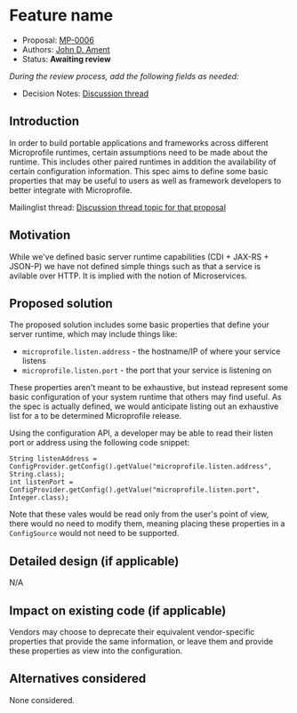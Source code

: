 # Feature name

* Proposal: [MP-0006](0006-standard-properties_pt_1.md)
* Authors: [John D. Ament](https://github.com/johnament)
* Status: **Awaiting review**

*During the review process, add the following fields as needed:*

* Decision Notes: [Discussion thread](https://groups.google.com/forum/#!topic/microprofile/e58HZ5cNLGQ)

## Introduction

In order to build portable applications and frameworks across different Microprofile runtimes, certain assumptions need to be made about the runtime.  This includes other paired runtimes in addition the availability of certain configuration information.  This spec aims to define some basic properties that may be useful to users as well as framework developers to better integrate with Microprofile.

Mailinglist thread: [Discussion thread topic for that proposal](https://groups.google.com/forum/#!topic/microprofile/e58HZ5cNLGQ)

## Motivation

While we've defined basic server runtime capabilities (CDI + JAX-RS + JSON-P) we have not defined simple things such as that a service is avilable over HTTP.  It is implied with the notion of Microservices.

## Proposed solution

The proposed solution includes some basic properties that define your server runtime, which may include things like:

- `microprofile.listen.address` - the hostname/IP of where your service listens
- `microprofile.listen.port` - the port that your service is listening on

These properties aren't meant to be exhaustive, but instead represent some basic configuration of your system runtime that others may find useful.  As the spec is actually defined, we would anticipate listing out an exhaustive list for a to be determined Microprofile release.

Using the configuration API, a developer may be able to read their listen port or address using the following code snippet:

```
String listenAddress = ConfigProvider.getConfig().getValue("microprofile.listen.address", String.class);
int listenPort = ConfigProvider.getConfig().getValue("microprofile.listen.port", Integer.class);
```

Note that these vales would be read only from the user's point of view, there would no need to modify them, meaning placing these properties in a `ConfigSource` would not need to be supported.

## Detailed design (if applicable)

N/A

## Impact on existing code (if applicable)

Vendors may choose to deprecate their equivalent vendor-specific properties that provide the same information, or leave them and provide these properties as view into the configuration.

## Alternatives considered

None considered.